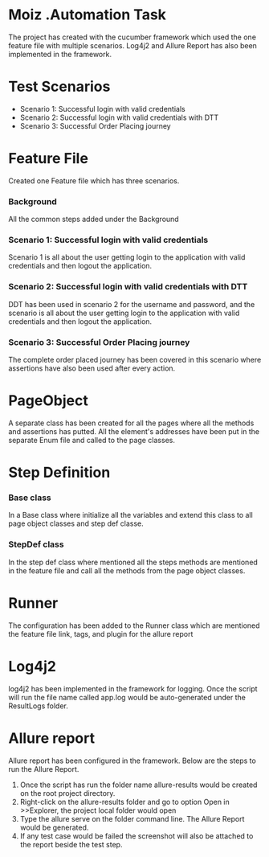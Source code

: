 
# Moiz .Automation Task

The project has created with the cucumber framework which used the one feature file with multiple scenarios. Log4j2 and Allure Report has also been implemented in the framework.

# Test Scenarios

- Scenario 1: Successful login with valid credentials
- Scenario 2: Successful login with valid credentials with DTT
- Scenario 3: Successful Order Placing journey

# Feature File
Created one Feature file which has three scenarios.

### Background
All the common steps added under the Background

### Scenario 1: Successful login with valid credentials
Scenario 1 is all about the user getting login to the application with valid credentials and then logout the application.

### Scenario 2: Successful login with valid credentials with DTT
DDT has been used in scenario 2 for the username and password, and the scenario is all about the user getting login to the application with valid credentials and then logout the application.

### Scenario 3: Successful Order Placing journey
The complete order placed journey has been covered in this scenario where assertions have also been used after every action.

# PageObject
A separate class has been created for all the pages where all the methods and assertions has putted. All the element's addresses have been put in the separate Enum file and called to the page classes.

# Step Definition
### Base class
In a Base class where initialize all the variables and extend this class to all page object classes and step def classe.
### StepDef class
In the step def class where mentioned all the steps methods are mentioned in the feature file and call all the methods from the page object classes.

# Runner
The configuration has been added to the Runner class which are mentioned the feature file link, tags, and plugin for the allure report

# Log4j2
log4j2 has been implemented in the framework for logging. Once the script will run the file name called app.log would be auto-generated under the ResultLogs folder.

# Allure report
Allure report has been configured in the framework. Below are the steps to run the Allure Report.
1. Once the script has run the folder name allure-results would be created on the root project directory.
2. Right-click on the allure-results folder and go to option Open in >>Explorer, the project local folder would open
3. Type the allure serve on the folder command line. The Allure Report would be generated.
4. If any test case would be failed the screenshot will also be attached to the report beside the test step.
